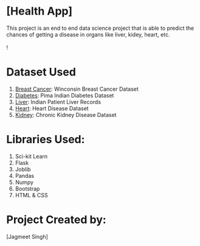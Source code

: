 # [Health App]
This project is an end to end data science project that is able to predict the chances of getting a disease in organs like liver, kidey, heart, etc.<br><br>!

# Dataset Used
1. [Breast Cancer](https://www.kaggle.com/uciml/breast-cancer-wisconsin-data): Winconsin Breast Cancer Dataset
2. [Diabetes](https://www.kaggle.com/uciml/pima-indians-diabetes-database): Pima Indian Diabetes Dataset
3. [Liver](https://www.kaggle.com/uciml/indian-liver-patient-records): Indian Patient Liver Records
4. [Heart](https://www.kaggle.com/ronitf/heart-disease-uci): Heart Disease Dataset
5. [Kidney](https://www.kaggle.com/mansoordaku/ckdisease): Chronic Kidney Disease Dataset

# Libraries Used:
 1. Sci-kit Learn
 2. Flask
 3. Joblib
 4. Pandas
 5. Numpy
 6. Bootstrap
 7. HTML & CSS
 
 # Project Created by:
  [Jagmeet Singh]
 
